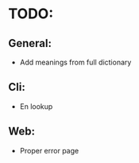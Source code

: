 # TODO:

## General:
- Add meanings from full dictionary

## Cli:
- En lookup

## Web:
- Proper error page
